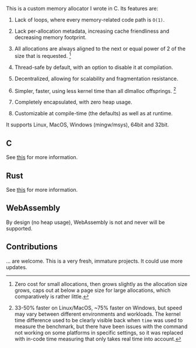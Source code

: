 This is a custom memory allocator I wrote in C. Its features are:

1. Lack of loops, where every memory-related code path is `O(1)`.

2. Lack per-allocation metadata, increasing cache friendliness and decreasing memory footprint.

3. All allocations are always aligned to the next or equal power of 2 of the size that is requested. [^2]

4. Thread-safe by default, with an option to disable it at compilation.

5. Decentralized, allowing for scalability and fragmentation resistance.

6. Simpler, faster, using less kernel time than all dlmalloc offsprings. [^1]

7. Completely encapsulated, with zero heap usage.

8. Customizable at compile-time (the defaults) as well as at runtime.

[^1]: 33-50% faster on Linux/MacOS, ~75% faster on Windows, but speed may vary between different environments and workloads. The kernel time difference used to be clearly visible back when `time` was used to measure the benchmark, but there have been issues with the command not working on some platforms in specific settings, so it was replaced with in-code time measuring that only takes real time into account.

[^2]: Zero cost for small allocations, then grows slightly as the allocation size grows, caps out at below a page size for large allocations, which comparatively is rather little.

It supports Linux, MacOS, Windows (mingw/msys), 64bit and 32bit.

## C

See [this](clang.md) for more information.

## Rust

See [this](https://crates.io/crates/shalloc) for more information.

## WebAssembly

By design (no heap usage), WebAssembly is not and never will be supported.

## Contributions

... are welcome. This is a very fresh, immature projects. It could use more updates.
